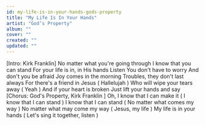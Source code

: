 ```yaml
---
id: my-life-is-in-your-hands-gods-property
title: "My Life Is In Your Hands"
artist: "God’s Property"
album: ""
cover: ""
created: ""
updated: ""
---
```


[Intro: Kirk Franklin]
No matter what you're going through
I know that you can stand
For your life is in, in His hands
Listen
You don't have to worry
And don't you be afraid
Joy comes in the morning
Troubles, they don't last always
For there's a friend in Jesus (
Hallelujah
)
Who will wipe your tears away (
Yeah
)
And if your heart is broken
Just lift your hands and say
[Chorus: God's Property, 
Kirk Franklin
]
Oh, I know that I can make it
(
I know that I can stand
)
I know that I can stand
(
No matter what comes my way
)
No matter what may come my way
(
Jesus, my life
)
My life is in your hands
(
Let's sing it together, listen
)
